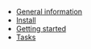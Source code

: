 * [General information](/)
* [Install](/install)
* [Getting started](/getting_started)
* [Tasks](/tasks)